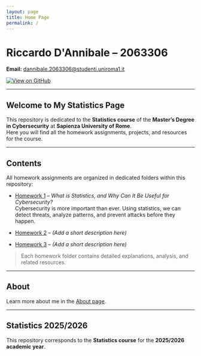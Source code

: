 ```yaml
---
layout: page
title: Home Page
permalink: /
---
```


# Riccardo D'Annibale – 2063306

**Email:** [dannibale.2063306@studenti.uniroma1.it](mailto:dannibale.2063301@studenti.uniroma1.it)

[![View on GitHub](https://img.shields.io/badge/View-GitHub-181717?style=for-the-badge&logo=github)](https://github.com/ricky2905)

---

## Welcome to My Statistics Page

This repository is dedicated to the **Statistics course** of the **Master’s Degree in Cybersecurity** at **Sapienza University of Rome**.  
Here you will find all the homework assignments, projects, and resources for the course.

---

## Contents

All homework assignments are organized in dedicated folders within this repository:

- [Homework 1](/HOMEWORK/homework1/) – *What is Statistics, and Why Can It Be Useful for Cybersecurity?*  
  Cybersecurity is more important than ever. Using statistics, we can detect threats, analyze patterns, and prevent attacks before they happen.

- [Homework 2](/HOMEWORK/homework2/) – *(Add a short description here)*

- [Homework 3](/HOMEWORK/homework3/) – *(Add a short description here)*

> Each homework folder contains detailed explanations, analysis, and related resources.

---

## About

Learn more about me in the [About page](/about/).

---

## Statistics 2025/2026

This repository corresponds to the **Statistics course** for the **2025/2026 academic year**.

